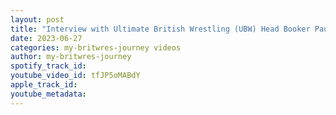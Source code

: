 ```yaml
---
layout: post
title: "Interview with Ultimate British Wrestling (UBW) Head Booker Paul Ashe"
date: 2023-06-27
categories: my-britwres-journey videos
author: my-britwres-journey
spotify_track_id: 
youtube_video_id: tfJP5oMABdY
apple_track_id: 
youtube_metadata: 
---
```

